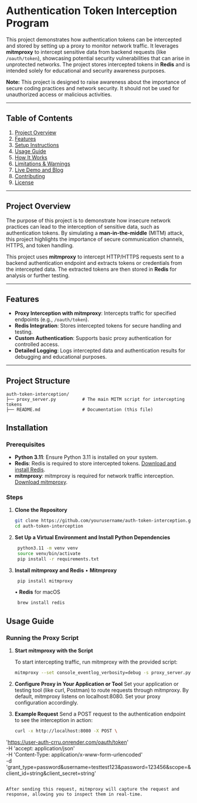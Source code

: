 # **Authentication Token Interception Program**

This project demonstrates how authentication tokens can be intercepted and stored by setting up a proxy to monitor network traffic. It leverages **mitmproxy** to intercept sensitive data from backend requests (like `/oauth/token`), showcasing potential security vulnerabilities that can arise in unprotected networks. The project stores intercepted tokens in **Redis** and is intended solely for educational and security awareness purposes.

**Note:** This project is designed to raise awareness about the importance of secure coding practices and network security. It should not be used for unauthorized access or malicious activities.

---

## **Table of Contents**

1. [Project Overview](#project-overview)
2. [Features](#features)
3. [Setup Instructions](#setup-instructions)
4. [Usage Guide](#usage-guide)
5. [How It Works](#how-it-works)
6. [Limitations & Warnings](#limitations--warnings)
7. [Live Demo and Blog](#live-demo-and-blog)
8. [Contributing](#contributing)
9. [License](#license)

---

## **Project Overview**

The purpose of this project is to demonstrate how insecure network practices can lead to the interception of sensitive data, such as authentication tokens. By simulating a **man-in-the-middle** (MITM) attack, this project highlights the importance of secure communication channels, HTTPS, and token handling.

This project uses **mitmproxy** to intercept HTTP/HTTPS requests sent to a backend authentication endpoint and extracts tokens or credentials from the intercepted data. The extracted tokens are then stored in **Redis** for analysis or further testing.

---

## **Features**

- **Proxy Interception with mitmproxy**: Intercepts traffic for specified endpoints (e.g., `/oauth/token`).
- **Redis Integration**: Stores intercepted tokens for secure handling and testing.
- **Custom Authentication**: Supports basic proxy authentication for controlled access.
- **Detailed Logging**: Logs intercepted data and authentication results for debugging and educational purposes.

---

## **Project Structure**

```plaintext
auth-token-interception/
├── proxy_server.py          # The main MITM script for intercepting tokens
├── README.md                # Documentation (this file)
```

## **Installation**

### **Prerequisites**

- **Python 3.11**: Ensure Python 3.11 is installed on your system.
- **Redis**: Redis is required to store intercepted tokens. [Download and install Redis](https://redis.io/download).
- **mitmproxy**: mitmproxy is required for network traffic interception. [Download mitmproxy](https://mitmproxy.org/).

### **Steps**

1. **Clone the Repository**

   ```bash
   git clone https://github.com/yourusername/auth-token-interception.git
   cd auth-token-interception
   ```
   
2. **Set Up a Virtual Environment and Install Python Dependencies**

   ```bash
   	python3.11 -m venv venv
	source venv/bin/activate
	pip install -r requirements.txt
   ```
3. **Install mitmproxy and Redis**
   •	**Mitmproxy**
   ```bash
   	pip install mitmproxy
   ```
   •	**Redis** for macOS
   ```bash
   	brew install redis
   ```
   
## **Usage Guide**

### **Running the Proxy Script**

1. **Start mitmproxy with the Script**

   To start intercepting traffic, run mitmproxy with the provided script:

   ```bash
   mitmproxy --set console_eventlog_verbosity=debug -s proxy_server.py
   ```

2. **Configure Proxy in Your Application or Tool**
Set your application or testing tool (like curl, Postman) to route requests through mitmproxy. By default, mitmproxy listens on localhost:8080. Set your proxy configuration accordingly.

4. **Example Request**
Send a POST request to the authentication endpoint to see the interception in action:

   ```bash
   curl -x http://localhost:8080 -X POST \
  'https://user-auth-crru.onrender.com/oauth/token' \
  -H 'accept: application/json' \
  -H 'Content-Type: application/x-www-form-urlencoded' \
  -d 'grant_type=password&username=testtest123&password=123456&scope=&client_id=string&client_secret=string'
  ```

After sending this request, mitmproxy will capture the request and response, allowing you to inspect them in real-time.
















